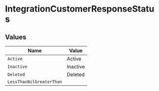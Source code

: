 # IntegrationCustomerResponseStatus


## Values

| Name                     | Value                    |
| ------------------------ | ------------------------ |
| `Active`                 | Active                   |
| `Inactive`               | Inactive                 |
| `Deleted`                | Deleted                  |
| `LessThanNilGreaterThan` | <nil>                    |